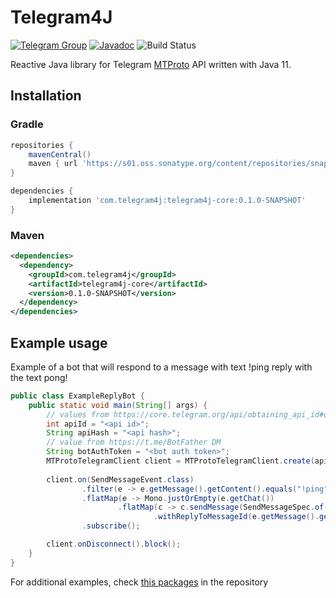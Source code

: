 # Telegram4J

[![Telegram Group](https://img.shields.io/endpoint?color=neon&style=flat-square&label=Telegram%20Channel&url=https%3A%2F%2Ftelegram-badge-4mbpu8e0fit4.runkit.sh%2F%3Furl%3Dhttps%3A%2F%2Ft.me%2Fdiscussion_t4j)](https://t.me/discussion_t4j)
[![Javadoc](https://javadoc.io/badge2/com.telegram4j/telegram4j-core/0.1.0/javadoc.svg)](https://javadoc.io/doc/com.telegram4j/telegram4j-core/0.1.0)
![Build Status](https://github.com/Telegram4J/Telegram4J/actions/workflows/build.yml/badge.svg?branch=master)

Reactive Java library for Telegram [MTProto](https://core.telegram.org/mtproto) API written with Java 11.

## Installation

### Gradle

```groovy
repositories {
    mavenCentral()
    maven { url 'https://s01.oss.sonatype.org/content/repositories/snapshots' }
}

dependencies {
    implementation 'com.telegram4j:telegram4j-core:0.1.0-SNAPSHOT'
}
```

### Maven

```xml
<dependencies>
  <dependency>
    <groupId>com.telegram4j</groupId>
    <artifactId>telegram4j-core</artifactId>
    <version>0.1.0-SNAPSHOT</version>
  </dependency>
</dependencies>
```

## Example usage
Example of a bot that will respond to a message with text !ping reply with the text pong!

```java
public class ExampleReplyBot {
    public static void main(String[] args) {
        // values from https://core.telegram.org/api/obtaining_api_id#obtaining-api-id
        int apiId = "<api id>";
        String apiHash = "<api hash>";
        // value from https://t.me/BotFather DM
        String botAuthToken = "<bot auth token>";
        MTProtoTelegramClient client = MTProtoTelegramClient.create(apiId, apiHash, botAuthToken).connect().block();
        
        client.on(SendMessageEvent.class)
                .filter(e -> e.getMessage().getContent().equals("!ping"))
                .flatMap(e -> Mono.justOrEmpty(e.getChat())
                        .flatMap(c -> c.sendMessage(SendMessageSpec.of("pong!")
                                .withReplyToMessageId(e.getMessage().getId()))))
                .subscribe();

        client.onDisconnect().block();
    }
}
```

For additional examples, check [this packages](https://github.com/Telegram4J/Telegram4J/tree/master/core/src/test/java/telegram4j/core) in the repository
